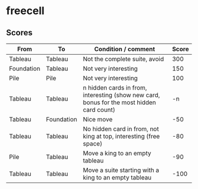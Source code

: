 # freecell

## Scores

| From       | To         | Condition / comment                                                                       | Score |
|------------|------------|-------------------------------------------------------------------------------------------|-------|
| Tableau    | Tableau    | Not the complete suite, avoid                                                             | 300   |
| Foundation | Tableau    | Not very interesting                                                                      | 150   |
| Pile       | Pile       | Not very interesting                                                                      | 100   |
| Tableau    | Tableau    | n hidden cards in from, interesting (show new card, bonus for the most hidden card count) | -n    |
| Tableau    | Foundation | Nice move                                                                                 | -50   |
| Tableau    | Tableau    | No hidden card in from, not king at top, interesting (free space)                         | -80   |
| Pile       | Tableau    | Move a king to an empty tableau                                                           | -90   |
| Tableau    | Tableau    | Move a suite starting with a king to an empty tableau                                     | -100  |
